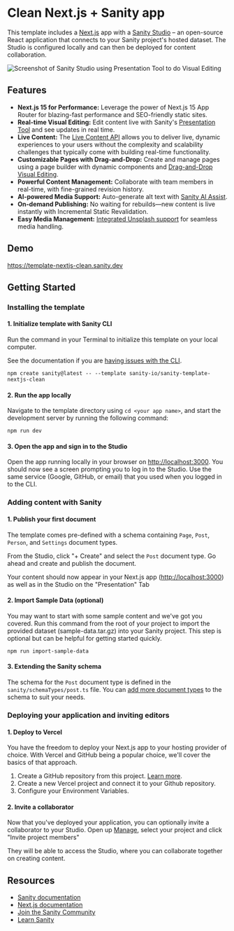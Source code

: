 # Clean Next.js + Sanity app

This template includes a [Next.js](https://nextjs.org/) app with a
[Sanity Studio](https://www.sanity.io/) – an open-source React application that connects to your
Sanity project's hosted dataset. The Studio is configured locally and can then be deployed for
content collaboration.

![Screenshot of Sanity Studio using Presentation Tool to do Visual Editing](/sanity-next-preview.png)

## Features

- **Next.js 15 for Performance:** Leverage the power of Next.js 15 App Router for blazing-fast
  performance and SEO-friendly static sites.
- **Real-time Visual Editing:** Edit content live with Sanity's
  [Presentation Tool](https://www.sanity.io/docs/presentation) and see updates in real time.
- **Live Content:** The [Live Content API](https://www.sanity.io/live) allows you to deliver live,
  dynamic experiences to your users without the complexity and scalability challenges that typically
  come with building real-time functionality.
- **Customizable Pages with Drag-and-Drop:** Create and manage pages using a page builder with
  dynamic components and
  [Drag-and-Drop Visual Editing](https://www.sanity.io/visual-editing-for-structured-content).
- **Powerful Content Management:** Collaborate with team members in real-time, with fine-grained
  revision history.
- **AI-powered Media Support:** Auto-generate alt text with
  [Sanity AI Assist](https://www.sanity.io/ai-assist).
- **On-demand Publishing:** No waiting for rebuilds—new content is live instantly with Incremental
  Static Revalidation.
- **Easy Media Management:**
  [Integrated Unsplash support](https://www.sanity.io/plugins/sanity-plugin-asset-source-unsplash)
  for seamless media handling.

## Demo

https://template-nextjs-clean.sanity.dev

## Getting Started

### Installing the template

#### 1. Initialize template with Sanity CLI

Run the command in your Terminal to initialize this template on your local computer.

See the documentation if you are
[having issues with the CLI](https://www.sanity.io/help/cli-errors).

```shell
npm create sanity@latest -- --template sanity-io/sanity-template-nextjs-clean
```

#### 2. Run the app locally

Navigate to the template directory using `cd <your app name>`, and start the development server by
running the following command:

```shell
npm run dev
```

#### 3. Open the app and sign in to the Studio

Open the app running locally in your browser on [http://localhost:3000](http://localhost:3000).
You should now see a screen prompting you to log in to the Studio. Use the same service (Google,
GitHub, or email) that you used when you logged in to the CLI.

### Adding content with Sanity

#### 1. Publish your first document

The template comes pre-defined with a schema containing `Page`, `Post`, `Person`, and `Settings`
document types.

From the Studio, click "+ Create" and select the `Post` document type. Go ahead and create and
publish the document.

Your content should now appear in your Next.js app ([http://localhost:3000](http://localhost:3000))
as well as in the Studio on the "Presentation" Tab

#### 2. Import Sample Data (optional)

You may want to start with some sample content and we've got you covered. Run this command from the
root of your project to import the provided dataset (sample-data.tar.gz) into your Sanity project.
This step is optional but can be helpful for getting started quickly.

```shell
npm run import-sample-data
```

#### 3. Extending the Sanity schema

The schema for the `Post` document type is defined in the `sanity/schemaTypes/post.ts` file. You
can [add more document types](https://www.sanity.io/docs/schema-types) to the schema to suit your
needs.

### Deploying your application and inviting editors

#### 1. Deploy to Vercel

You have the freedom to deploy your Next.js app to your hosting provider of choice. With Vercel and
GitHub being a popular choice, we'll cover the basics of that approach.

1. Create a GitHub repository from this project.
   [Learn more](https://docs.github.com/en/migrations/importing-source-code/using-the-command-line-to-import-source-code/adding-locally-hosted-code-to-github).
2. Create a new Vercel project and connect it to your Github repository.
3. Configure your Environment Variables.

#### 2. Invite a collaborator

Now that you've deployed your application, you can optionally invite a
collaborator to your Studio. Open up [Manage](https://www.sanity.io/manage), select your project and
click "Invite project members"

They will be able to access the Studio, where you can collaborate together on creating
content.

## Resources

- [Sanity documentation](https://www.sanity.io/docs)
- [Next.js documentation](https://nextjs.org/docs)
- [Join the Sanity Community](https://slack.sanity.io)
- [Learn Sanity](https://www.sanity.io/learn)
